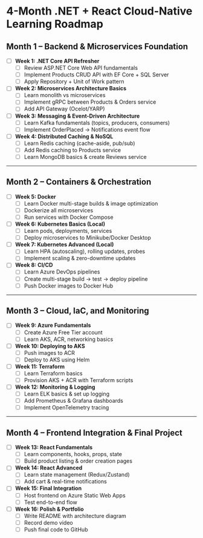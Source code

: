 # 4-Month .NET + React Cloud-Native Learning Roadmap

## Month 1 – Backend & Microservices Foundation
- [ ] **Week 1: .NET Core API Refresher**
  - [ ] Review ASP.NET Core Web API fundamentals
  - [ ] Implement Products CRUD API with EF Core + SQL Server
  - [ ] Apply Repository + Unit of Work pattern
- [ ] **Week 2: Microservices Architecture Basics**
  - [ ] Learn monolith vs microservices
  - [ ] Implement gRPC between Products & Orders service
  - [ ] Add API Gateway (Ocelot/YARP)
- [ ] **Week 3: Messaging & Event-Driven Architecture**
  - [ ] Learn Kafka fundamentals (topics, producers, consumers)
  - [ ] Implement OrderPlaced → Notifications event flow
- [ ] **Week 4: Distributed Caching & NoSQL**
  - [ ] Learn Redis caching (cache-aside, pub/sub)
  - [ ] Add Redis caching to Products service
  - [ ] Learn MongoDB basics & create Reviews service

---

## Month 2 – Containers & Orchestration
- [ ] **Week 5: Docker**
  - [ ] Learn Docker multi-stage builds & image optimization
  - [ ] Dockerize all microservices
  - [ ] Run services with Docker Compose
- [ ] **Week 6: Kubernetes Basics (Local)**
  - [ ] Learn pods, deployments, services
  - [ ] Deploy microservices to Minikube/Docker Desktop
- [ ] **Week 7: Kubernetes Advanced (Local)**
  - [ ] Learn HPA (autoscaling), rolling updates, probes
  - [ ] Implement scaling & zero-downtime updates
- [ ] **Week 8: CI/CD**
  - [ ] Learn Azure DevOps pipelines
  - [ ] Create multi-stage build → test → deploy pipeline
  - [ ] Push Docker images to Docker Hub

---

## Month 3 – Cloud, IaC, and Monitoring
- [ ] **Week 9: Azure Fundamentals**
  - [ ] Create Azure Free Tier account
  - [ ] Learn AKS, ACR, networking basics
- [ ] **Week 10: Deploying to AKS**
  - [ ] Push images to ACR
  - [ ] Deploy to AKS using Helm
- [ ] **Week 11: Terraform**
  - [ ] Learn Terraform basics
  - [ ] Provision AKS + ACR with Terraform scripts
- [ ] **Week 12: Monitoring & Logging**
  - [ ] Learn ELK basics & set up logging
  - [ ] Add Prometheus & Grafana dashboards
  - [ ] Implement OpenTelemetry tracing

---

## Month 4 – Frontend Integration & Final Project
- [ ] **Week 13: React Fundamentals**
  - [ ] Learn components, hooks, props, state
  - [ ] Build product listing & order creation pages
- [ ] **Week 14: React Advanced**
  - [ ] Learn state management (Redux/Zustand)
  - [ ] Add cart & real-time notifications
- [ ] **Week 15: Final Integration**
  - [ ] Host frontend on Azure Static Web Apps
  - [ ] Test end-to-end flow
- [ ] **Week 16: Polish & Portfolio**
  - [ ] Write README with architecture diagram
  - [ ] Record demo video
  - [ ] Push final code to GitHub

